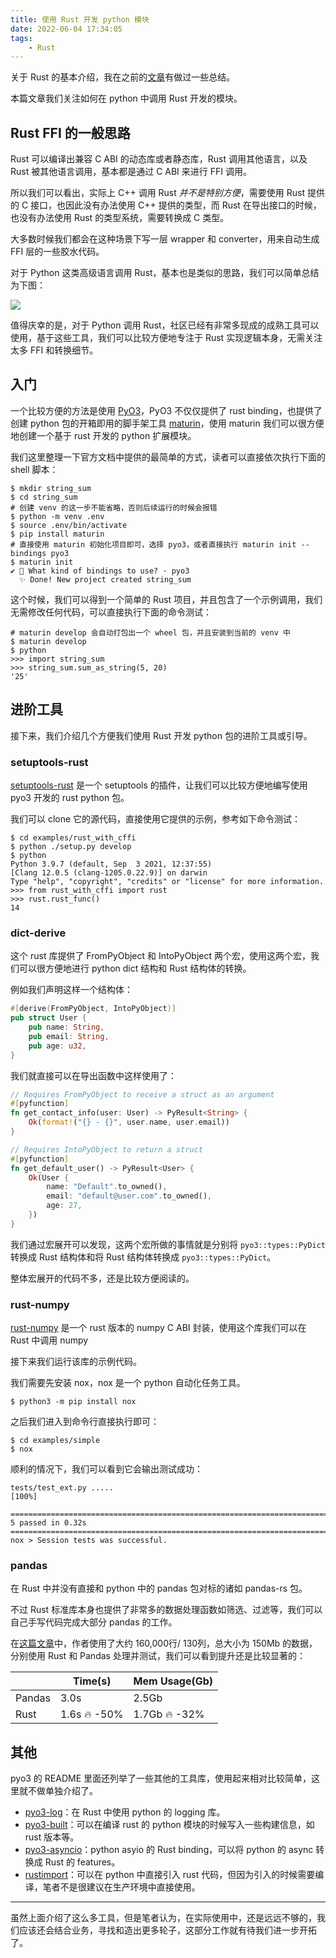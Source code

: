 ```yaml
---
title: 使用 Rust 开发 python 模块
date: 2022-06-04 17:34:05
tags:
    - Rust
---
```


关于 Rust 的基本介绍，我在之前的[文章](http://niexiaotao.cn/2021/09/02/%E4%BA%86%E8%A7%A3%20StackOverFlow%20%E4%B8%8A%E9%9D%A2%E6%9C%80%E5%8F%97%E6%AC%A2%E8%BF%8E%E7%9A%84%E8%AF%AD%E8%A8%80%20Rust/)有做过一些总结。

本篇文章我们关注如何在 python 中调用 Rust 开发的模块。

## Rust FFI 的一般思路

Rust 可以编译出兼容 C ABI 的动态库或者静态库，Rust 调用其他语言，以及 Rust 被其他语言调用，基本都是通过 C ABI 来进行 FFI 调用。

所以我们可以看出，实际上 C++ 调用 Rust *并不是特别方便*，需要使用 Rust 提供的 C 接口，也因此没有办法使用 C++ 提供的类型，而 Rust 在导出接口的时候，也没有办法使用 Rust 的类型系统，需要转换成 C 类型。

大多数时候我们都会在这种场景下写一层 wrapper 和 converter，用来自动生成 FFI 层的一些胶水代码。

对于 Python 这类高级语言调用 Rust，基本也是类似的思路，我们可以简单总结为下图：

![](/img/calling_rust_from_python_std_ffi_and_ctypes.png)

值得庆幸的是，对于 Python 调用 Rust，社区已经有非常多现成的成熟工具可以使用，基于这些工具，我们可以比较方便地专注于 Rust 实现逻辑本身，无需关注太多 FFI 和转换细节。

## 入门

一个比较方便的方法是使用 [PyO3](https://github.com/PyO3/pyo3)，PyO3 不仅仅提供了 rust binding，也提供了创建 python 包的开箱即用的脚手架工具 [maturin](https://github.com/PyO3/maturin)，使用 maturin 我们可以很方便地创建一个基于 rust 开发的 python 扩展模块。

我们这里整理一下官方文档中提供的最简单的方式，读者可以直接依次执行下面的 shell 脚本：

```shell
$ mkdir string_sum
$ cd string_sum
# 创建 venv 的这一步不能省略，否则后续运行的时候会报错
$ python -m venv .env
$ source .env/bin/activate
$ pip install maturin
# 直接使用 maturin 初始化项目即可，选择 pyo3，或者直接执行 maturin init --bindings pyo3
$ maturin init
✔ 🤷 What kind of bindings to use? · pyo3
  ✨ Done! New project created string_sum
```

这个时候，我们可以得到一个简单的 Rust 项目，并且包含了一个示例调用，我们无需修改任何代码，可以直接执行下面的命令测试：

```shell
# maturin develop 会自动打包出一个 wheel 包，并且安装到当前的 venv 中 
$ maturin develop
$ python
>>> import string_sum
>>> string_sum.sum_as_string(5, 20)
'25'
```

## 进阶工具

接下来，我们介绍几个方便我们使用 Rust 开发 python 包的进阶工具或引导。

### setuptools-rust

[setuptools-rust](https://github.com/PyO3/setuptools-rust) 是一个 setuptools 的插件，让我们可以比较方便地编写使用 pyo3 开发的 rust python 包。

我们可以 clone 它的源代码，直接使用它提供的示例，参考如下命令测试：

```shell
$ cd examples/rust_with_cffi
$ python ./setup.py develop
$ python
Python 3.9.7 (default, Sep  3 2021, 12:37:55)
[Clang 12.0.5 (clang-1205.0.22.9)] on darwin
Type "help", "copyright", "credits" or "license" for more information.
>>> from rust_with_cffi import rust
>>> rust.rust_func()
14
```

### dict-derive

这个 rust 库提供了 FromPyObject 和 IntoPyObject 两个宏，使用这两个宏，我们可以很方便地进行 python dict 结构和 Rust 结构体的转换。

例如我们声明这样一个结构体：

```rust
#[derive(FromPyObject, IntoPyObject)]
pub struct User {
    pub name: String,
    pub email: String,
    pub age: u32,
}
```

我们就直接可以在导出函数中这样使用了：

```rust
// Requires FromPyObject to receive a struct as an argument
#[pyfunction]
fn get_contact_info(user: User) -> PyResult<String> {
    Ok(format!("{} - {}", user.name, user.email))
}

// Requires IntoPyObject to return a struct
#[pyfunction]
fn get_default_user() -> PyResult<User> {
    Ok(User {
        name: "Default".to_owned(),
        email: "default@user.com".to_owned(),
        age: 27,
    })
}
```

我们通过宏展开可以发现，这两个宏所做的事情就是分别将 `pyo3::types::PyDict` 转换成 Rust 结构体和将 Rust 结构体转换成 `pyo3::types::PyDict`。

整体宏展开的代码不多，还是比较方便阅读的。

### rust-numpy

[rust-numpy](https://github.com/PyO3/rust-numpy) 是一个 rust 版本的 numpy C ABI 封装，使用这个库我们可以在 Rust 中调用 numpy

接下来我们运行该库的示例代码。

我们需要先安装 nox，nox 是一个 python 自动化任务工具。

```shell
$ python3 -m pip install nox
```

之后我们进入到命令行直接执行即可：
```
$ cd examples/simple
$ nox
```

顺利的情况下，我们可以看到它会输出测试成功：
```
tests/test_ext.py .....                                                                                                                                       [100%]

========================================================================= 5 passed in 0.32s =========================================================================
nox > Session tests was successful.
```

### pandas

在 Rust 中并没有直接和 python 中的 pandas 包对标的诸如 pandas-rs 包。

不过 Rust 标准库本身也提供了非常多的数据处理函数如筛选、过滤等，我们可以自己手写代码完成大部分 pandas 的工作。

在[这篇文章](https://able.bio/haixuanTao/data-manipulation-pandas-vs-rust--1d70e7fc)中，作者使用了大约 160,000行/ 130列，总大小为 150Mb 的数据， 分别使用 Rust 和 Pandas 处理并测试，我们可以看到提升还是比较显著的：

| | Time(s) | Mem Usage(Gb) | 
| ----- | ----- | ----- |
|Pandas | 3.0s | 2.5Gb |
| Rust | 1.6s 🔥 -50% | 1.7Gb 🔥 -32% |


## 其他

pyo3 的 README 里面还列举了一些其他的工具库，使用起来相对比较简单，这里就不做单独介绍了。

* [pyo3-log](https://github.com/vorner/pyo3-log)：在 Rust 中使用 python 的 logging 库。
* [pyo3-built](https://github.com/PyO3/pyo3-built)：可以在编译 rust 的 python 模块的时候写入一些构建信息，如 rust 版本等。
* [pyo3-asyncio](https://github.com/awestlake87/pyo3-asyncio)：python asyio 的 Rust binding，可以将 python 的 async 转换成 Rust 的 features。
* [rustimport](https://github.com/mityax/rustimport)：可以在 python 中直接引入 rust 代码，但因为引入的时候需要编译，笔者不是很建议在生产环境中直接使用。


---

虽然上面介绍了这么多工具，但是笔者认为，在实际使用中，还是远远不够的，我们应该还会结合业务，寻找和造出更多轮子，这部分工作就有待我们进一步开拓了。